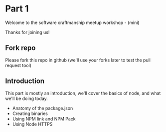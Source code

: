# Part 1

Welcome to the software craftmanship meetup workshop - (mini)

Thanks for joining us!

## Fork repo

Please fork this repo in github (we'll use your forks later to test the pull request tool)

## Introduction

This part is mostly an introduction, we'll cover the basics of node, and what we'll be doing today.

* Anatomy of the package.json
* Creating binaries
* Using NPM link and NPM Pack
* Using Node HTTPS

